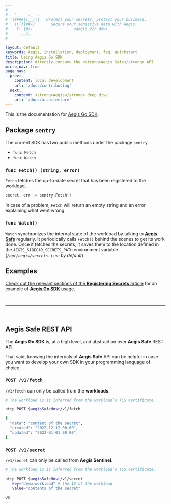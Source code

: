 ```yaml
---
#
# .-'_.---._'-.
# ||####|(__)||   Protect your secrets, protect your business.
#   \\()|##//       Secure your sensitive data with Aegis.
#    \\ |#//                  <aegis.z2h.dev>
#     .\_/.
#

layout: default
keywords: Aegis, installation, deployment, faq, quickstart
title: Using Aegis Go SDK
description: directly consume the <strong>Aegis Safe</strong> API
micro_nav: true
page_nav:
  prev:
    content: local development
    url: '/docs/contributing'
  next:
    content: <strong>Aegis</strong> deep dive
    url: '/docs/architecture'
---
```


This is the documentation for [Aegis Go SDK][go-sdk].

[go-sdk]: https://github.com/zerotohero-dev/aegis-sdk-go


## Package `sentry`

The current SDK has two public methods under the package `sentry`:

* `func Fetch`
* `func Watch`

### `func Fetch() (string, error)`

`Fetch` fetches the up-to-date secret that has been registered to the workload.

```go
secret, err := sentry.Fetch()
```

In case of a problem, `Fetch` will return an empty string and an error 
explaining what went wrong.


### `func Watch()`

`Watch` synchronizes the internal state of the workload by talking to 
[**Aegis Safe**][aegis-safe] regularly. It periodically calls `Fetch()` 
behind the scenes to get its work done. Once it fetches the secrets, 
it saves them to the location defined in the `AEGIS_SIDECAR_SECRETS_PATH` 
environment variable (*`/opt/aegis/secrets.json` by default*).

[aegis-safe]: https://github.com/zerotohero-dev/aegis-safe

## Examples

[Check out the relevant sections of the **Registering Secrets** article][registering-secrets]
for an example of [**Aegis Go SDK**][go-sdk] usage.

[registering-secrets]: /docs/register

<p>&nbsp;</p>

----

<p>&nbsp;</p>

## **Aegis Safe** REST API

The **Aegis Go SDK** is, at a high level, and abstraction over **Aegis Safe** 
REST API.

That said, knowing the internals of **Aegis Safe** API can be helpful in case
you want to develop your own SDK in your programming language of choice.

### `POST /v1/fetch`

`/v1/fetch` can only be called from the **workloads**.


```bash 
# The workload is is inferred from the workload’s TLS certificate.

http POST $aegisSafeHost/v1/fetch 

{
  "data": "content of the secret",
  "created": "2022-12-12 00:00",
  "updated": "2023-01-01 00:00",
}
```

### `POST /v1/secret`

`/v1/secret` can only be called from **Aegis Sentinel**.

```bash
# The workload is is inferred from the workload’s TLS certificate.

http POST $aegisSafeHost/v1/secret
   key="demo-workload" # the ID of the workload.
   value="contents of the secret"
   
OK
```